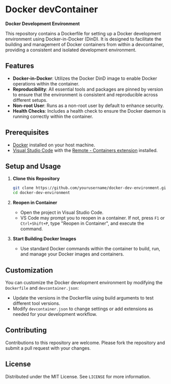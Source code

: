 # Docker devContainer

**Docker Development Environment**

This repository contains a Dockerfile for setting up a Docker development environment using Docker-in-Docker (DinD). It is designed to facilitate the building and management of Docker containers from within a devcontainer, providing a consistent and isolated development environment.

## Features

- **Docker-in-Docker**: Utilizes the Docker DinD image to enable Docker operations within the container.
- **Reproducibility**: All essential tools and packages are pinned by version to ensure that the environment is consistent and reproducible across different setups.
- **Non-root User**: Runs as a non-root user by default to enhance security.
- **Health Checks**: Includes a health check to ensure the Docker daemon is running correctly within the container.

## Prerequisites

- [Docker](https://www.docker.com/get-started) installed on your host machine.
- [Visual Studio Code](https://code.visualstudio.com/) with the [Remote - Containers extension](https://marketplace.visualstudio.com/items?itemName=ms-vscode-remote.remote-containers) installed.

## Setup and Usage

1. **Clone this Repository**

   ```bash
   git clone https://github.com/yourusername/docker-dev-environment.git
   cd docker-dev-environment
   ```

2. **Reopen in Container**
   - Open the project in Visual Studio Code.
   - VS Code may prompt you to reopen in a container. If not, press `F1` or `Ctrl+Shift+P`, type "Reopen in Container", and execute the command.

3. **Start Building Docker Images**
   - Use standard Docker commands within the container to build, run, and manage your Docker images and containers.

## Customization

You can customize the Docker development environment by modifying the `Dockerfile` and `devcontainer.json`:

- Update the versions in the Dockerfile using build arguments to test different tool versions.
- Modify `devcontainer.json` to change settings or add extensions as needed for your development workflow.

## Contributing

Contributions to this repository are welcome. Please fork the repository and submit a pull request with your changes.

## License

Distributed under the MIT License. See `LICENSE` for more information.
